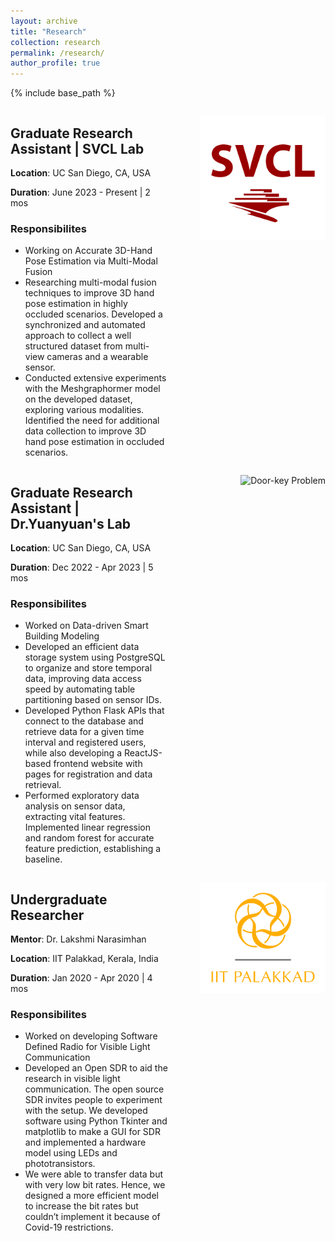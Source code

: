 ```yaml
---
layout: archive
title: "Research"
collection: research
permalink: /research/
author_profile: true
---
```


{% include base_path %}

<div style="display: flex;">
  <div style="flex: 1;">
    <h2>Graduate Research Assistant | SVCL Lab</h2>
    <p><b>Location</b>: UC San Diego, CA, USA</p>
    <p><b>Duration</b>: June 2023 - Present | 2 mos</p>
    <h3>Responsibilites</h3>
    <ul>
        <li>Working on Accurate 3D-Hand Pose Estimation via Multi-Modal Fusion</li>
        <li>Researching multi-modal fusion techniques to improve 3D hand pose estimation in highly occluded scenarios. Developed a synchronized and automated approach to collect a well structured dataset from multi-view cameras and a wearable sensor.
        </li>
        <li>Conducted extensive experiments with the Meshgraphormer model on the developed dataset, exploring various modalities. Identified the need for additional data collection to improve 3D hand pose estimation in occluded scenarios.</li>
    </ul>
  </div>
  <div style="flex: 1;">
    <p align="right">
      <img src="../images/svcl.png" alt="Door-key Problem" width="200" />
    </p>
  </div>
</div>


<div style="display: flex;">
  <div style="flex: 1;">
    <h2>Graduate Research Assistant | Dr.Yuanyuan's Lab</h2>
    <p><b>Location</b>: UC San Diego, CA, USA</p>
    <p><b>Duration</b>: Dec 2022 - Apr 2023 | 5 mos</p>
    <h3>Responsibilites</h3>
    <ul>
        <li>Worked on Data-driven Smart Building Modeling</li>
        <li>Developed an efficient data storage system using PostgreSQL to organize and store temporal data, improving data access speed by automating table partitioning based on sensor IDs.</li>
        <li>Developed Python Flask APIs that connect to the database and retrieve data for a given time interval and registered users, while also developing a ReactJS-based frontend website with pages for registration and data retrieval.</li>
        <li>Performed exploratory data analysis on sensor data, extracting vital features. Implemented linear regression and random forest for accurate feature prediction, establishing a baseline.</li>
    </ul>
  </div>
  <div style="flex: 1;">
    <p align="right">
      <img src="../images/UCSanDiego.png" alt="Door-key Problem" width="200" />
    </p>
  </div>
</div>

<div style="display: flex;">
  <div style="flex: 1;">
    <h2>Undergraduate Researcher</h2>
    <p><b>Mentor</b>: Dr. Lakshmi Narasimhan</p>
    <p><b>Location</b>: IIT Palakkad, Kerala, India</p>
    <p><b>Duration</b>: Jan 2020 - Apr 2020 | 4 mos</p>
    <h3>Responsibilites</h3>
    <ul>
        <li>Worked on developing Software Defined Radio for Visible Light Communication</li>
        <li> Developed an Open SDR to aid the research in visible light communication. The open source SDR invites people to experiment with the setup. We developed software using Python Tkinter and matplotlib to make a GUI for SDR and implemented a hardware model using LEDs and phototransistors.</li>
        <li>We were able to transfer data but with very low bit rates. Hence, we designed a more efficient model to increase the bit rates but couldn’t implement it because of Covid-19 restrictions.</li>
    </ul>
  </div>
  <div style="flex: 1;">
    <p align="right">
      <img src="../images/iitpkd.png" alt="Door-key Problem" width="200" />
    </p>
  </div>
</div>
